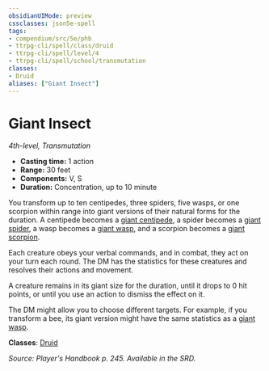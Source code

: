 ```yaml
---
obsidianUIMode: preview
cssclasses: json5e-spell
tags:
- compendium/src/5e/phb
- ttrpg-cli/spell/class/druid
- ttrpg-cli/spell/level/4
- ttrpg-cli/spell/school/transmutation
classes:
- Druid
aliases: ["Giant Insect"]
---
```

# Giant Insect
*4th-level, Transmutation*  

- **Casting time:** 1 action
- **Range:** 30 feet
- **Components:** V, S
- **Duration:** Concentration, up to 10 minute

You transform up to ten centipedes, three spiders, five wasps, or one scorpion within range into giant versions of their natural forms for the duration. A centipede becomes a [giant centipede](/3-Mechanics/CLI/bestiary/beast/giant-centipede.md), a spider becomes a [giant spider](/3-Mechanics/CLI/bestiary/beast/giant-spider.md), a wasp becomes a [giant wasp](/3-Mechanics/CLI/bestiary/beast/giant-wasp.md), and a scorpion becomes a [giant scorpion](/3-Mechanics/CLI/bestiary/beast/giant-scorpion.md).

Each creature obeys your verbal commands, and in combat, they act on your turn each round. The DM has the statistics for these creatures and resolves their actions and movement.

A creature remains in its giant size for the duration, until it drops to 0 hit points, or until you use an action to dismiss the effect on it.

The DM might allow you to choose different targets. For example, if you transform a bee, its giant version might have the same statistics as a [giant wasp](/3-Mechanics/CLI/bestiary/beast/giant-wasp.md).

**Classes**: [Druid](/3-Mechanics/CLI/classes/druid.md)

*Source: Player's Handbook p. 245. Available in the SRD.*